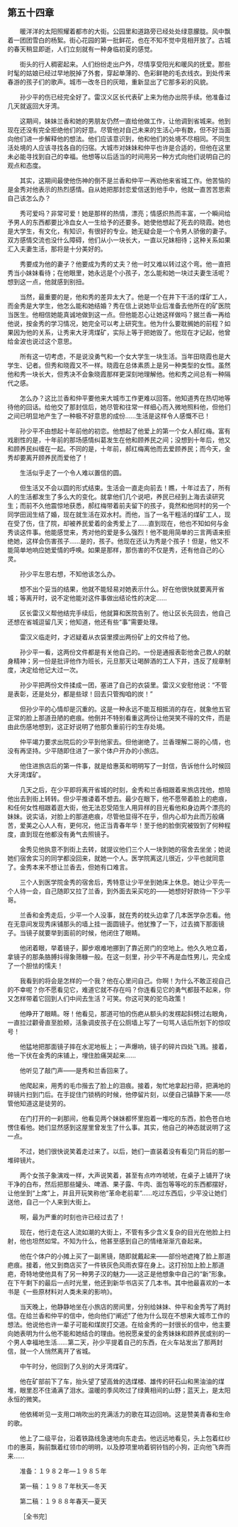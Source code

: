 ## 第五十四章

&emsp;&emsp;暖洋洋的太阳照耀着都市的大街。公园里和道路旁已经处处绿意朦胧。风中飘着一团团雪白的杨絮。街心花园的第一批鲜花，也在不知不觉中竞相开放了。古城的春天稍显即逝，人们立刻就有一种身临初夏的感觉。

&emsp;&emsp;街头的行人稠密起来。人们纷纷走出户外，尽情享受阳光和暖风的抚爱。那些时髦的姑娘已经过早地脱掉了外套，穿起单薄的、色彩鲜艳的毛衣线衣。到处传来春游的孩子们的歌声。城市一改冬日的灰暗，重新显出了它那多彩的风貌。

&emsp;&emsp;孙少平的伤已经完全好了。雷汉义区长代表矿上来为他办出院手续。他准备过几天就返回大牙湾。

&emsp;&emsp;这期间，妹妹兰香和她的男朋友仍然一直给他做工作，让他调到省城来。他到现在还没有完全拒绝他们的好意。尽管他对自己未来的生活心中有数，但不好当面向他们进一步解释他的想法。他们应该意识到，他和他们的处境不尽相同。不同生活处境的人应该寻找各自的归宿。大城市对妹妹和仲平也许是合适的，但他在这里未必能寻找到自己的幸福。他想等以后适当的时间用另一种方式向他们说明自己的观点和态度。

&emsp;&emsp;其实，这期间最使他伤神的倒不是兰香和仲平一再劝他来省城工作。他苦恼的是金秀对他表示的热烈感情。自从她把那封恋爱信送到他手中，他就一直苦苦思索自己该怎么办？

&emsp;&emsp;秀可爱吗？非常可爱！她是那样的热情，漂亮；情感炽热而丰富，一个瞬间给予男人的东西都要比冷血女人一生给予的还要多。她使他想起了死去的晓霞。她也是大学生，有文化，有知识，有很好的专业。她无疑会是一个令男人骄傲的妻子。双方感情交流也没什么障碍，他们从小一块长大，一直以兄妹相待；这种关系如果汇入夫妻生活，那将是十分美好的。

&emsp;&emsp;秀要成为他的妻子？他要成为秀的丈夫？他一时又难以转过这个弯。他一直把秀当小妹妹看待；在他眼里，她永远是个小孩子，怎么能和她一块过夫妻生活呢？想到这一点，他就感到别扭。

&emsp;&emsp;当然，最重要的是，他和秀的差异太大了。他是一个在井下干活的煤矿工人，而金秀是大学生，他怎么能和她结婚？秀在信上说她毕业后准备去他所在的矿医院当医生。他相信她能真诚地做到这一点。但他能忍心让她这样做吗？据兰香一再给他说，按金秀的学习情况，她完全可以考上研究生。他为什么要耽搁她的前程？如果因为他的关系，让秀来大牙湾煤矿，实际上等于把她毁了。他现在才记起，他曾给金波也说过这个意思。

&emsp;&emsp;所有这一切考虑，不是说没勇气和一个女大学生一块生活。当年田晓霞也是大学生、记者。但秀和晓霞又不一样。晓霞在总体素质上是另一种类型的女性。虽然他和秀一块长大，但秀决不会象晓霞那样更深刻地理解他。他和秀之间总有一种隔代之感。

&emsp;&emsp;怎么办？这比兰香和仲平要他来大城市工作更难以回答。他知道秀在热切地等待他的回话。给他交了那封信后，她尽管和往常一样细心而入微地照料他，但他们之间已明显地产生了一种极不好意思的成份……生活是这样令人感慨不已！

&emsp;&emsp;孙少平不由想起十年前他的初恋。他想起了他爱上的第一个女人郝红梅。富有戏剧性的是，十年前的那场感情纠葛发生在他和顾养民之间；没想到十年后，他又和顾养民纠缠在一起。不同的是，十年前，郝红梅离他而去爱顾养民；而今天，金秀却要离开顾养民而爱他了！

&emsp;&emsp;生活似乎走了一个令人难以置信的圆。

&emsp;&emsp;但生活又不会以圆的形式结束。生活会一直走向前去！瞧，十年过去了，所有人的生活都发生了多么大的变化。就拿他们几个说吧，养民已经到上海去读研究生；而前不久他震惊地获悉，郝红梅带着前夫留下的孩子，竟然和他同村的另一个同学田润生结了婚，现在就生活在双水村。而他，当了一名干粗活的煤矿工人，现在受了伤，住了院，却被养民爱着的金秀爱上了……直到现在，他也不知如何与金秀谈这件事。他能感觉来，秀对他的爱是多么强烈！他不能用简单的三言两语来拒绝她，这样会伤害孩子……是的，孩子。他现在还认为秀是个孩子！但是，他又不能简单地响应她爱情的呼唤。如果是那样，那伤害的不仅是秀，还有他自己的心灵。

&emsp;&emsp;孙少平左思右想，不知他该怎么办。

&emsp;&emsp;想不出个妥当的结果，他就不能轻易对她表示什么。好在他很快就要离开省城；等离开时，说不定他能对这件事做出结论性的决定……

&emsp;&emsp;区长雷汉义帮他结完手续后，他就算和医院告别了。他让区长先回去，他自己还想在省城逗留几天；他知道，他还有些“事”需要处理。

&emsp;&emsp;雷汉义临走时，才迟疑着从衣袋里摸出两份矿上的文件给了他。

&emsp;&emsp;孙少平一看，这两份文件都是有关他自己的。一份是通报表彰他舍己救人的献身精神；另一份是批评他作为班长，元旦那天让喝醉酒的工人下井，违反了规章制度，决定给他记大过一次。

&emsp;&emsp;孙少平把两份文件揉成一团，塞进了自己的衣袋里。雷汉义安慰他说：“不管是表彰，还是处分，都是些球！回去只管掏咱的炭！”

&emsp;&emsp;但孙少平的心情却是沉重的。这是一种永远不能互相抵消的存在，就象他五官正常的脸上那道丑陋的疤痕。他倒并不特别看重这两份让他哭笑不得的文件，而是由此伤感地想到，这正好说明了他那负重前行的生存处境。

&emsp;&emsp;仲平竭力要求出院后的少平到他家去。但他谢绝了。兰香理解二哥的心情，也没有再坚持。少平随即住进了一家个体户开办的小旅店。

&emsp;&emsp;他住进旅店后的第一件事，就是给惠英和明明写了一封信，告诉他什么时候回大牙湾煤矿。

&emsp;&emsp;几天之后，在少平即将离开省城的时刻，金秀和兰香相跟着来旅店找他，想陪他出去到街上转转。但少平推诿着不想去。最少在眼下，他不愿带着脸上的疤痕，和任何女性相跟着逛大街，他无法忍受陌生人用异样的目光看他和身边两个漂亮的妹妹。说实话，对脸上的那道疤痕，尽管他显得不在乎，但内心却为此而万般痛苦，爱美之心人人有，更何况，他正当青春年华！至于他的脸倒究被毁到了何种程度，直到现在他都没有勇气去照镜子。

&emsp;&emsp;金秀见他执意不到街上去转，就提议他们三个人一块到她的宿舍去坐坐；她说她们宿舍实习的同学都没回来，就她一个人。医学院离这儿很近，少平也就同意了。金秀本来不想让兰香去，但她有口难言。

&emsp;&emsp;三个人到医学院金秀的宿舍后，秀特意让少平坐到她床上休息。她让少平先一个人待一会，自己随即又拉了兰香，到外面去采买吃的——她想好好款待一下少平哥。

&emsp;&emsp;兰香和金秀走后，少平一个人没事，就在秀的枕头边拿了几本医学杂志看。他在无意间发现秀床铺那头的墙上挂一面圆镜子。他犹豫了一下，过去摘下那面镜子。当镜子就要举到面前的时候，他闭住了眼睛。

&emsp;&emsp;他闭着眼，举着镜子，脚步艰难地挪到了靠近房门的空地上。他久久地立着，拿镜子的那条胳膊抖得象筛糠一般。在这一刻里，孙少平不再是血性男儿，完全成了一个胆怯的懦夫！

&emsp;&emsp;我看到的将会是怎样的一个我？他在心里问自己。你啊！为什么不敢正视自己的不幸呢？你不愿看见它，难道它就不存在吗？你连看见它的勇气都鼓不起来，你又怎样带着它回到人们中间去生活？可笑。你这可笑的驼鸟政策！

&emsp;&emsp;他睁开了眼睛。呀！他看见，那道可怕的伤疤从额头的发楞起斜劈过右眼角，一直拉过颧骨直至脸颊，活象调皮孩子在公厕墙上写了一句骂人话后所划下的惊叹号！

&emsp;&emsp;他猛地把那面镜子摔在水泥地板上；一声爆响，镜子的碎片四处飞溅。接着，他一下伏在金秀的床铺上，埋住脸痛哭起来……

&emsp;&emsp;他听见了敲门声——是秀和兰香回来了。

&emsp;&emsp;他爬起来，用秀的毛巾揩去了脸上的泪痕。接着，匆忙地拿起扫帚，把满地的碎镜片扫到门后。在手捉住门锁柄的时候，他停留片刻，以便自己镇静下来——尽管他知道这是徒劳的。

&emsp;&emsp;在门打开的一刹那间，他看见两个妹妹都怀里抱着一堆吃的东西，脸色苍白地愣住看他。她们显然感到这屋里曾发生了什么事。其实，他自己的神态就说明了这一点。

&emsp;&emsp;不过，她们很快说笑着走过来了。以后，她们一直装着没有看见门背后的那一堆碎镜片。

&emsp;&emsp;两个女孩子象演戏一样，大声说笑着，甚至有点咋咋唬唬，在桌子上铺开了块干净的白布，然后把那些罐头、啤酒、果子露、牛肉、面包等等吃的东西都摆好，让他坐到“上席”上，并且开玩笑称他“革命老前辈”……吃过东西后，少平没让她们送他，自己一个人来到大街上。

&emsp;&emsp;啊，最为严重的时刻也许已经过去了！

&emsp;&emsp;现在，他行走在这人流如潮的大街上，不管有多少含义复杂的目光在他脸上扫射，他也坦然如常。不知为什么，他甚至感到自己的情绪渐渐亢奋起来。

&emsp;&emsp;他在个体户的小摊上买了一副黑镜，随即就戴起来——部份地遮掩了脸上那道疤痕。接着，他又到商店买了一件铁灰色风雨衣穿在身上。这打扮加上脸上那道疤，奇特地使他具有了另一种男子汉的魅力——这正是他想象中自己的“新”形象。在下午剩下的最后一点时光里，他还到新华书店买了几本书。其中他最喜欢的一本书是《一些原材料对人类未来的影响》。

&emsp;&emsp;当天晚上，他静静地坐在小旅店的房间里，分别给妹妹、仲平和金秀写了两封信。在给兰香和仲平的信中，他向他们“阐述”了他为什么现在不想来大城市工作的想法。他说他也许一辈子可能和煤炭打交道。在给金秀的一封很长的信中，他主要向她表明为什么他不能和她结合的理由。他祝愿亲爱的金秀妹妹和顾养民或别的一个男人幸福地生活……第二天，孙少平提着自己的东西，在火车站发出了那两封信，就一个人悄然离开了省城。

&emsp;&emsp;中午时分，他回到了久别的大牙湾煤矿。

&emsp;&emsp;他在矿部前下了车，抬头望了望高耸的选煤楼、雄传的矸石山和黑油油的煤堆，眼里忍不住涌满了泪水。温暖的季风吹过了绿黄相间的山野；蓝天上，是太阳永恒的微笑。

&emsp;&emsp;他依稀听见一支用口哨吹出的充满活力的歌在耳边回响。这是赞美青春和生命的歌。

&emsp;&emsp;他上了二级平台，沿着铁路线急速地向东走去。他远远地看见，头上包着红纱巾的惠英，胸前飘着红领巾的明明，以及脖项里响着铜铃铛的小狗，正向他飞奔而来……

&emsp;&emsp;准备：１９８２年—１９８５年

&emsp;&emsp;第一稿：１９８７年秋天—冬天

&emsp;&emsp;第二稿：１９８８年春天—夏天

&emsp;&emsp;［全书完］